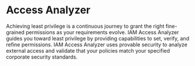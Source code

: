 # Access Analyzer

Achieving least privilege is a continuous journey to grant the right fine-grained permissions as your requirements evolve. IAM Access Analyzer guides you toward least privilege by providing capabilities to set, verify, and refine permissions. IAM Access Analyzer uses provable security to analyze external access and validate that your policies match your specified corporate security standards.